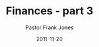 ---
lunr: "true"
title: "Finances - part 3"
author: "Pastor Frank Jones"
postDate: "11-20-2011"
date: 2011-11-20
category: "sermons"
slug: "2011/11/Finances_pt3"
icon: microphone
audioLink: "Finances_pt3"
tags: [finances]
mp3: "Finances_pt3/11202011.mp3"
ogg: "Finances_pt3/11202011.ogg"
linkurl: "https://archive.org/download/Finances_pt3/Finances_pt3_files.xml"
ipath: "https://archive.org/download/Finances_pt3/11202011.mp3"
layout: sermon.html
---